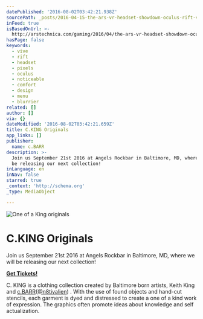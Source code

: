 ```yaml
---
datePublished: '2016-08-02T03:42:21.938Z'
sourcePath: _posts/2016-04-15-the-ars-vr-headset-showdown-oculus-rift-vs-htc-vive.md
inFeed: true
isBasedOnUrl: >-
  http://arstechnica.com/gaming/2016/04/the-ars-vr-headset-showdown-oculus-rift-vs-htc-vive/
hasPage: false
keywords:
  - vive
  - rift
  - headset
  - pixels
  - oculus
  - noticeable
  - comfort
  - design
  - menu
  - blurrier
related: []
author: []
via: {}
dateModified: '2016-08-02T03:42:21.659Z'
title: C.KING Originals
app_links: []
publisher:
  name: c.BARR
description: >-
  Join us September 21st 2016 at Angels Rockbar in Baltimore, MD, where we will
  be releasing our next collection!
inLanguage: en
inNav: false
starred: true
_context: 'http://schema.org'
_type: MediaObject

---
```

![One of a King originals](https://the-grid-user-content.s3-us-west-2.amazonaws.com/98277550-4364-4774-8c22-381a87f25985.jpg)

# C.KING Originals

Join us September 21st 2016 at Angels Rockbar in Baltimore, MD, where we will be releasing our next collection!

**[Get Tickets!][0]**

C. KING is a clothing collection created by Baltimore born artists, Keith King and [c.BARR][1]([@n8tivalien][2]) . With the use of found objects and hand-cut stencils, each garment is dyed and distressed to create a one of a kind work of expression. The graphics often promote ideas about knowledge and self actualization.

[0]: http://www.rawartists.org/ckingclothing "Raw Artist Showcase Tickets"
[1]: http://www.cargocollective.com/cbarr "c.BARR's Portfolio"
[2]: http://www.instagram.com/n8tivalien "c.BARR's Instagram"